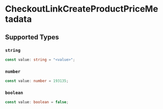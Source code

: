 # CheckoutLinkCreateProductPriceMetadata


## Supported Types

### `string`

```typescript
const value: string = "<value>";
```

### `number`

```typescript
const value: number = 193135;
```

### `boolean`

```typescript
const value: boolean = false;
```

